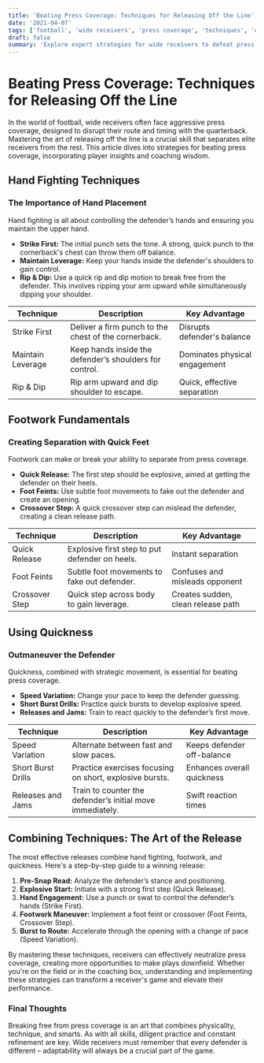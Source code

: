 ```yaml
---
title: 'Beating Press Coverage: Techniques for Releasing Off the Line'
date: '2021-04-07'
tags: ['football', 'wide receivers', 'press coverage', 'techniques', 'coaching tips']
draft: false
summary: 'Explore expert strategies for wide receivers to defeat press coverage, focusing on hand fighting, footwork, and quickness.'
---
```


# Beating Press Coverage: Techniques for Releasing Off the Line

In the world of football, wide receivers often face aggressive press coverage, designed to disrupt their route and timing with the quarterback. Mastering the art of releasing off the line is a crucial skill that separates elite receivers from the rest. This article dives into strategies for beating press coverage, incorporating player insights and coaching wisdom.

## Hand Fighting Techniques

### The Importance of Hand Placement
Hand fighting is all about controlling the defender’s hands and ensuring you maintain the upper hand.

- **Strike First:** The initial punch sets the tone. A strong, quick punch to the cornerback's chest can throw them off balance.
- **Maintain Leverage:** Keep your hands inside the defender's shoulders to gain control.
- **Rip & Dip:** Use a quick rip and dip motion to break free from the defender. This involves ripping your arm upward while simultaneously dipping your shoulder.

| Technique           | Description                                                                   | Key Advantage                      |
|---------------------|-------------------------------------------------------------------------------|------------------------------------|
| Strike First        | Deliver a firm punch to the chest of the cornerback.                          | Disrupts defender's balance         |
| Maintain Leverage   | Keep hands inside the defender’s shoulders for control.                      | Dominates physical engagement      |
| Rip & Dip           | Rip arm upward and dip shoulder to escape.                                    | Quick, effective separation        |

## Footwork Fundamentals

### Creating Separation with Quick Feet
Footwork can make or break your ability to separate from press coverage.

- **Quick Release:** The first step should be explosive, aimed at getting the defender on their heels.
- **Foot Feints:** Use subtle foot movements to fake out the defender and create an opening.
- **Crossover Step:** A quick crossover step can mislead the defender, creating a clean release path.

| Technique           | Description                                                                    | Key Advantage                      |
|---------------------|--------------------------------------------------------------------------------|------------------------------------|
| Quick Release       | Explosive first step to put defender on heels.                                 | Instant separation                 |
| Foot Feints         | Subtle foot movements to fake out defender.                                    | Confuses and misleads opponent     |
| Crossover Step      | Quick step across body to gain leverage.                                       | Creates sudden, clean release path |

## Using Quickness

### Outmaneuver the Defender
Quickness, combined with strategic movement, is essential for beating press coverage.

- **Speed Variation:** Change your pace to keep the defender guessing.
- **Short Burst Drills:** Practice quick bursts to develop explosive speed.
- **Releases and Jams:** Train to react quickly to the defender’s first move.

| Technique           | Description                                                                    | Key Advantage                      |
|---------------------|--------------------------------------------------------------------------------|------------------------------------|
| Speed Variation     | Alternate between fast and slow paces.                                         | Keeps defender off-balance          |
| Short Burst Drills  | Practice exercises focusing on short, explosive bursts.                        | Enhances overall quickness         |
| Releases and Jams   | Train to counter the defender’s initial move immediately.                      | Swift reaction times                |

## Combining Techniques: The Art of the Release

The most effective releases combine hand fighting, footwork, and quickness. Here's a step-by-step guide to a winning release:

1. **Pre-Snap Read:** Analyze the defender’s stance and positioning.
2. **Explosive Start:** Initiate with a strong first step (Quick Release).
3. **Hand Engagement:** Use a punch or swat to control the defender’s hands (Strike First).
4. **Footwork Maneuver:** Implement a foot feint or crossover (Foot Feints, Crossover Step).
5. **Burst to Route:** Accelerate through the opening with a change of pace (Speed Variation).

By mastering these techniques, receivers can effectively neutralize press coverage, creating more opportunities to make plays downfield. Whether you're on the field or in the coaching box, understanding and implementing these strategies can transform a receiver's game and elevate their performance.

### Final Thoughts

Breaking free from press coverage is an art that combines physicality, technique, and smarts. As with all skills, diligent practice and constant refinement are key. Wide receivers must remember that every defender is different – adaptability will always be a crucial part of the game.

```
